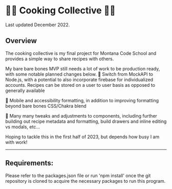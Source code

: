 # :cook: Cooking Collective :cook:
Last updated December 2022.

## Overview
The cooking collective is my final project for Montana Code School and provides a simple way to share recipes with others. 

My bare bare bones MVP still needs a lot of work to be production ready, with some notable planned changes below.
:pie: Switch from MockAPI to Node.js, with a potential to also incorporate firebase for individualized accounts. Recipes can be stored on a user to user basis as opposed to generally available

:pie: Mobile and accessibility formatting, in addition to improving formatting beyond bare bones CSS/Chakra blend

:pie: Many many tweaks and adjustments to components, including further building out recipe metadata and formatting, build drawers and inline editing vs modals, etc...

Hoping to tackle this in the first half of 2023, but depends how busy I am with work!

-----------------------------------------------------
## Requirements:
Please refer to the packages.json file or run 'npm  install' once the git repository is cloned to acquire the necessary packages to run this program.
